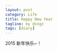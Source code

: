 ```yaml
---
layout: post
category: Life
title: Happy New Year
tagline: by dingz
tags: [diary]
---
```

2015 新年快乐~！
